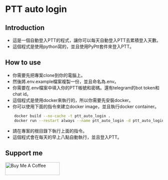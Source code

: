 # PTT auto login

## Introduction

- 這是一個自動登入PTT的程式，讓你可以每天自動登入PTT去累積登入天數。
- 這個程式是使用python寫的，並且使用PyPtt套件來登入PTT。

## How to use

- 你需要先把專案clone到你的電腦上。
- 然後將.env.example檔案複製一份，並且命名為.env。
- 你需要在.env檔案中填入你的PTT帳號和密碼。還有telegram的bot token和chat id。
- 這個程式是使用docker來執行的，所以你需要先安裝docker。
- 你可以使用下面的指令來建立docker image，並且執行docker container。

```bash
    docker build --no-cache -t ptt_auto_login .
    docker run --restart always --name ptt_auto_login -d ptt_auto_login
```

- 請在專案的根目錄下執行上面的指令。
- 這個程式會在每天的早上八點自動執行，並且登入PTT。

## Support me

<a href="https://www.buymeacoffee.com/hungliang" target="_blank"><img src="https://cdn.buymeacoffee.com/buttons/default-orange.png" alt="Buy Me A Coffee" height="41" width="174"></a>
